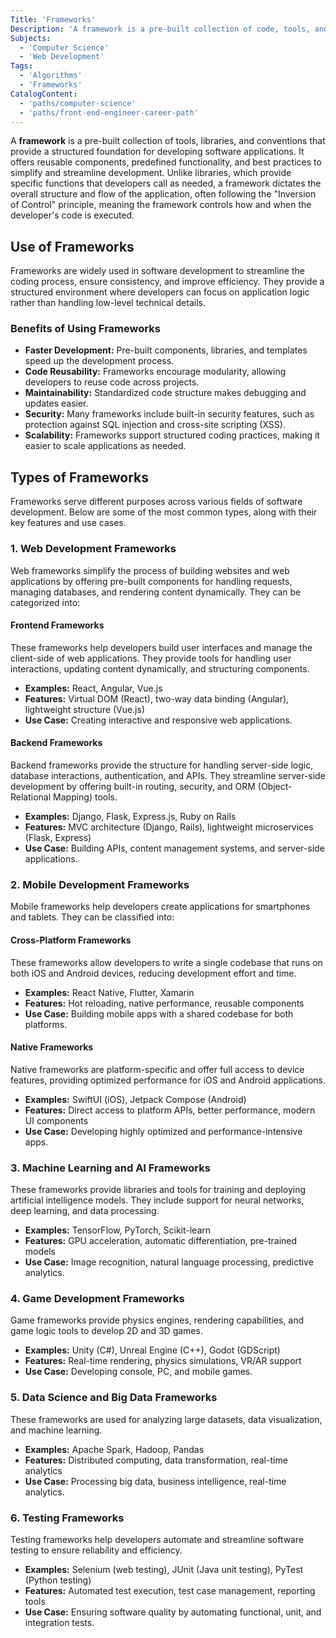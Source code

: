 ```yaml
---
Title: 'Frameworks'
Description: 'A framework is a pre-built collection of code, tools, and best practices that simplifies software development by providing a structured foundation.'
Subjects:
  - 'Computer Science'
  - 'Web Development'
Tags:
  - 'Algorithms'
  - 'Frameworks'
CatalogContent:
  - 'paths/computer-science'
  - 'paths/front-end-engineer-career-path'
---
```


A **framework** is a pre-built collection of tools, libraries, and conventions that provide a structured foundation for developing software applications. It offers reusable components, predefined functionality, and best practices to simplify and streamline development. Unlike libraries, which provide specific functions that developers call as needed, a framework dictates the overall structure and flow of the application, often following the "Inversion of Control" principle, meaning the framework controls how and when the developer's code is executed.

## Use of Frameworks

Frameworks are widely used in software development to streamline the coding process, ensure consistency, and improve efficiency. They provide a structured environment where developers can focus on application logic rather than handling low-level technical details.

### Benefits of Using Frameworks

- **Faster Development:** Pre-built components, libraries, and templates speed up the development process.
- **Code Reusability:** Frameworks encourage modularity, allowing developers to reuse code across projects.
- **Maintainability:** Standardized code structure makes debugging and updates easier.
- **Security:** Many frameworks include built-in security features, such as protection against SQL injection and cross-site scripting (XSS).
- **Scalability:** Frameworks support structured coding practices, making it easier to scale applications as needed.

## Types of Frameworks

Frameworks serve different purposes across various fields of software development. Below are some of the most common types, along with their key features and use cases.

### 1. Web Development Frameworks

Web frameworks simplify the process of building websites and web applications by offering pre-built components for handling requests, managing databases, and rendering content dynamically. They can be categorized into:

#### Frontend Frameworks

These frameworks help developers build user interfaces and manage the client-side of web applications. They provide tools for handling user interactions, updating content dynamically, and structuring components.

- **Examples:** React, Angular, Vue.js
- **Features:** Virtual DOM (React), two-way data binding (Angular), lightweight structure (Vue.js)
- **Use Case:** Creating interactive and responsive web applications.

#### Backend Frameworks

Backend frameworks provide the structure for handling server-side logic, database interactions, authentication, and APIs. They streamline server-side development by offering built-in routing, security, and ORM (Object-Relational Mapping) tools.

- **Examples:** Django, Flask, Express.js, Ruby on Rails
- **Features:** MVC architecture (Django, Rails), lightweight microservices (Flask, Express)
- **Use Case:** Building APIs, content management systems, and server-side applications.

### 2. Mobile Development Frameworks

Mobile frameworks help developers create applications for smartphones and tablets. They can be classified into:

#### Cross-Platform Frameworks

These frameworks allow developers to write a single codebase that runs on both iOS and Android devices, reducing development effort and time.

- **Examples:** React Native, Flutter, Xamarin
- **Features:** Hot reloading, native performance, reusable components
- **Use Case:** Building mobile apps with a shared codebase for both platforms.

#### Native Frameworks

Native frameworks are platform-specific and offer full access to device features, providing optimized performance for iOS and Android applications.

- **Examples:** SwiftUI (iOS), Jetpack Compose (Android)
- **Features:** Direct access to platform APIs, better performance, modern UI components
- **Use Case:** Developing highly optimized and performance-intensive apps.

### 3. Machine Learning and AI Frameworks

These frameworks provide libraries and tools for training and deploying artificial intelligence models. They include support for neural networks, deep learning, and data processing.

- **Examples:** TensorFlow, PyTorch, Scikit-learn
- **Features:** GPU acceleration, automatic differentiation, pre-trained models
- **Use Case:** Image recognition, natural language processing, predictive analytics.

### 4. Game Development Frameworks

Game frameworks provide physics engines, rendering capabilities, and game logic tools to develop 2D and 3D games.

- **Examples:** Unity (C#), Unreal Engine (C++), Godot (GDScript)
- **Features:** Real-time rendering, physics simulations, VR/AR support
- **Use Case:** Developing console, PC, and mobile games.

### 5. Data Science and Big Data Frameworks

These frameworks are used for analyzing large datasets, data visualization, and machine learning.

- **Examples:** Apache Spark, Hadoop, Pandas
- **Features:** Distributed computing, data transformation, real-time analytics
- **Use Case:** Processing big data, business intelligence, real-time analytics.

### 6. Testing Frameworks

Testing frameworks help developers automate and streamline software testing to ensure reliability and efficiency.

- **Examples:** Selenium (web testing), JUnit (Java unit testing), PyTest (Python testing)
- **Features:** Automated test execution, test case management, reporting tools
- **Use Case:** Ensuring software quality by automating functional, unit, and integration tests.

